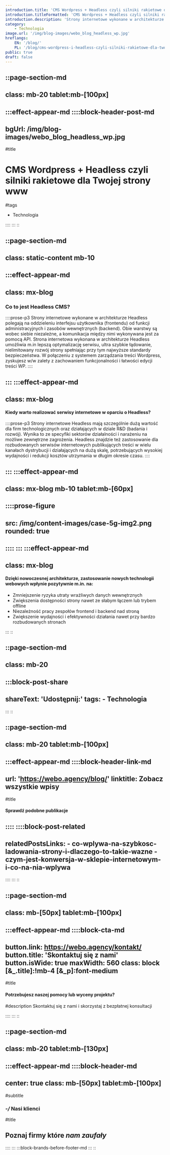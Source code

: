 ```yaml
---
introduction.title: 'CMS Wordpress + Headless czyli silniki rakietowe dla Twojej strony www'
introduction.titleFormatted: 'CMS Wordpress + Headless czyli silniki rakietowe dla <em>Twojej strony www</em>'
introduction.description: 'Strony internetowe wykonane w architekturze Headless polegają na oddzieleniu interfejsu użytkownika (frontendu) od funkcji administracyjnych i zasobów wewnętrznych (backend).'
category:
    - Technologia
image.url: '/img/blog-images/webo_blog_headless_wp.jpg'
hreflangs:
    EN: '/blog/'
    PL: '/blog/cms-wordpress-i-headless-czyli-silniki-rakietowe-dla-twojej-strony-www/'
public: true
draft: false
---
```



::page-section-md
---
class: mb-20 tablet:mb-[100px]
---
:::effect-appear-md
::::block-header-post-md
---
bgUrl: /img/blog-images/webo_blog_headless_wp.jpg
---

#title
# CMS Wordpress + Headless czyli silniki rakietowe dla Twojej strony www

#tags
- Technologia

::::
:::
::

::page-section-md
---
class: static-content mb-10
---
:::effect-appear-md
---
class: mx-blog
---

### **Co to jest Headless CMS?**

::::prose-p3
Strony internetowe wykonane w architekturze Headless polegają na oddzieleniu interfejsu użytkownika (frontendu) od funkcji administracyjnych i zasobów wewnętrznych (backend). Obie warstwy są wobec siebie niezależne, a komunikacja między nimi wykonywana jest za pomocą API. Strona internetowa wykonana w architekturze Headless umożliwia m.in lepszą optymalizację serwisu, ultra szybkie łądowanie, nielimitowany rozwój strony spełniając przy tym najwyższe standardy bezpieczeństwa. W połączeniu z systemem zarządzania treści Wordpress, zyskujesz w/w zalety z zachowaniem funkcjonalności i łatwości edycji treści WP.
::::

:::
:::effect-appear-md
---
class: mx-blog
---

#### **Kiedy warto realizować serwisy internetowe w oparciu o Headless?**

::::prose-p3
Strony internetowe Headless mają szczególnie dużą wartość dla firm technologicznych oraz działających w dziale R&D (badania i rozwój). Wynika to ze specyfiki sektorów działalności i narażeniu na możliwe zewnętrzne zagrożenia. Headless znajdzie też zastosowanie dla rozbudowanych serwisów internetowych publikujących treści w wielu kanałach dystrybucji i działających na dużą skalę, potrzebujących wysokiej wydajności i redukcji kosztów utrzymania w długim okresie czasu.
::::

:::
:::effect-appear-md
---
class: mx-blog mb-10 tablet:mb-[60px]
---
::::prose-figure
---
src: /img/content-images/case-5g-img2.png
rounded: true
---
::::
:::
:::effect-appear-md
---
class: mx-blog
---

#### **Dzięki nowoczesnej architekturze, zastosowanie nowych technologii webowych wpłynie pozytywnie m.in. na:**

- Zmniejszenie ryzyka utraty wrażliwych danych wewnętrznych
- Zwiększenia dostępności strony nawet ze słabym łączem lub trybem offline
- Niezależność pracy zespołów frontend i backend nad stroną
- Zwiększenie wydajności i efektywności działania nawet przy bardzo rozbudowanych stronach

:::
::

::page-section-md
---
class: mb-20
---
:::block-post-share
---
shareText: 'Udostępnij:'
tags:
    - Technologia
---

:::
::

::page-section-md
---
class: mb-20 tablet:mb-[100px]
---
:::effect-appear-md
::::block-header-link-md
---
url: 'https://webo.agency/blog/'
linktitle: Zobacz wszystkie wpisy
---

#title
#### Sprawdź podobne publikacje

::::
::::block-post-related
---
relatedPostsLinks:
    - co-wplywa-na-szybkosc-ladowania-strony-i-dlaczego-to-takie-wazne
    - czym-jest-konwersja-w-sklepie-internetowym-i-co-na-nia-wplywa
---
::::
:::
::


::page-section-md
---
class: mb-[50px] tablet:mb-[100px]
---
:::effect-appear-md
::::block-cta-md
---
button.link: https://webo.agency/kontakt/
button.title: 'Skontaktuj się z nami'
button.isWide: true
maxWidth: 560
class: block [&_.title]:!mb-4  [&_p]:font-medium
---

#title
#### Potrzebujesz naszej pomocy lub wyceny projektu?

#description
Skontaktuj się z nami i skorzystaj z bezpłatnej konsultacji

::::
:::
::

::page-section-md
---
class: mb-20 tablet:mb-[130px]
---
:::effect-appear-md
::::block-header-md
---
center: true
class: mb-[50px] tablet:mb-[100px]
---

#subtitle
### *-/* Nasi klienci

#title
## Poznaj firmy które *nam zaufały*

::::
:::
:::block-brands-before-footer-md
:::
::